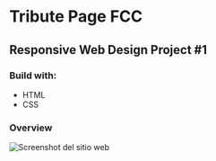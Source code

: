 # Tribute Page FCC

## Responsive Web Design Project #1

### Build with:

- HTML
- CSS

### Overview

![Screenshot del sitio web](https://i.ibb.co/YPrYthT/my-recipe-page.png "Vista del sitio en desktop")
